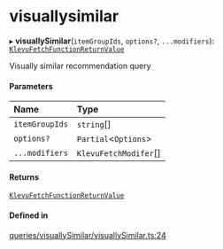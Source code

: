 # visuallysimilar
      
▸ **visuallySimilar**(`itemGroupIds`, `options?`, `...modifiers`): [`KlevuFetchFunctionReturnValue`](klevufetchfunctionreturnvalue.md)

Visually similar recommendation query

#### Parameters

| Name | Type |
| :------ | :------ |
| `itemGroupIds` | `string`[] |
| `options?` | `Partial`<`Options`\> |
| `...modifiers` | `KlevuFetchModifer`[] |

#### Returns

[`KlevuFetchFunctionReturnValue`](klevufetchfunctionreturnvalue.md)

#### Defined in

[queries/visuallySimilar/visuallySimilar.ts:24](https://github.com/klevultd/frontend-sdk/blob/492d3760/packages/klevu-core/src/queries/visuallySimilar/visuallySimilar.ts#L24)

